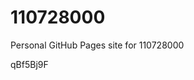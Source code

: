 # 110728000
Personal GitHub Pages site for 110728000























































qBf5Bj9F
